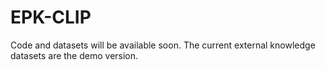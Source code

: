 # EPK-CLIP
Code and datasets will be available soon.
The current external knowledge datasets are the demo version.
